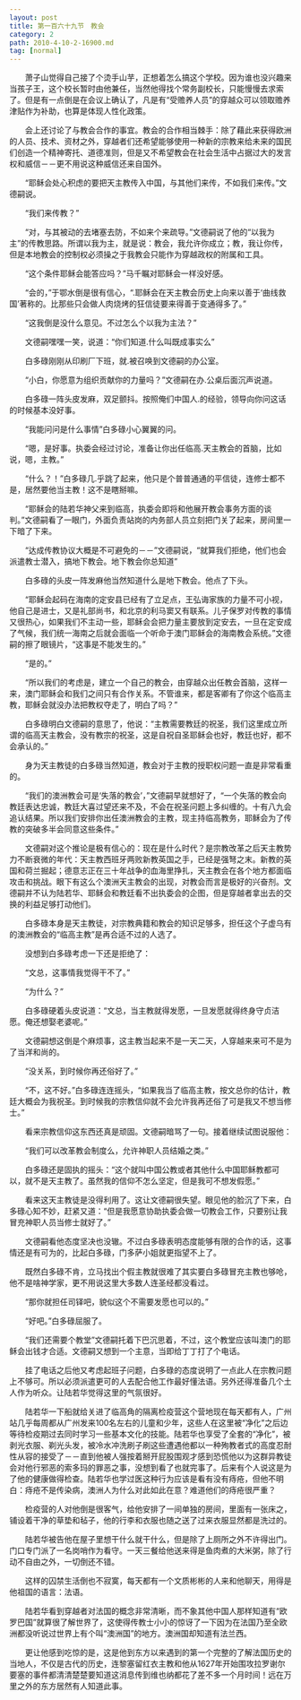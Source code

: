 ```yaml
---
layout: post
title: 第一百六十九节　教会
category: 2
path: 2010-4-10-2-16900.md
tag: [normal]
---
```


　　萧子山觉得自己接了个烫手山芋，正想着怎么搞这个学校。因为谁也没兴趣来当孩子王，这个校长暂时由他兼任，当然他得找个常务副校长，只能慢慢去求索了。但是有一点倒是在会议上确认了，凡是有“受赡养人员”的穿越众可以领取赡养津贴作为补助，也算是体现人性化政策。

　　会上还讨论了与教会合作的事宜。教会的合作相当棘手：除了藉此来获得欧洲的人员、技术、资材之外，穿越者们还希望能够使用一种新的宗教来给未来的国民们创造一个精神寄托、道德准则，但是又不希望教会在社会生活中占据过大的发言权和威信－－更不用说这种威信还来自国外。

　　“耶稣会处心积虑的要把天主教传入中国，与其他们来传，不如我们来传。”文德嗣说。

　　“我们来传教？”

　　“对，与其被动的去堵塞去防，不如来个来疏导。”文德嗣说了他的“以我为主”的传教思路。所谓以我为主，就是说：教会，我允许你成立；教，我让你传，但是本地教会的控制权必须操之于我教会只能作为穿越政权的附属和工具。

　　“这个条件耶稣会能答应吗？”马千瞩对耶稣会一样没好感。

　　“会的，”于鄂水倒是很有信心，“.耶稣会在天主教会历史上向来以善于‘曲线救国’著称的。比那些只会做人肉烧烤的狂信徒要来得善于变通得多了。”

　　“这我倒是没什么意见。不过怎么个以我为主法？”

　　文德嗣嘿嘿一笑，说道：“你们知道.什么叫既成事实么”

　　白多碌刚刚从印刷厂下班，就.被召唤到文德嗣的办公室。

　　“小白，你愿意为组织贡献你的力量吗？”文德嗣在办.公桌后面沉声说道。

　　白多碌一阵头皮发麻，双足颤抖。按照俺们中国人.的经验，领导向你问这话的时候基本没好事。

　　“我能问问是什么事情”白多碌小心翼翼的问。

　　“嗯，是好事。执委会经过讨论，准备让你出任临高.天主教会的首脑，比如说，嗯，主教。”

　　“什么？！”白多碌几.乎跳了起来，他只是个普普通通的平信徒，连修士都不是，居然要他当主教！这不是瞎掰嘛。

　　“耶稣会的陆若华神父来到临高，执委会即将和他展开教会事务方面的谈判。”文德嗣看了一眼门，外面负责站岗的内务部人员立刻把门关了起来，房间里一下暗了下来。

　　“达成传教协议大概是不可避免的－－”文德嗣说，“就算我们拒绝，他们也会派遣教士潜入，搞地下教会。地下教会你总知道”

　　白多碌的头皮一阵发麻他当然知道什么是地下教会。他点了下头。

　　“耶稣会起码在海南的定安县已经有了立足点，王弘诲家族的力量不可小视，他自己是进士，又是礼部尚书，和北京的利马窦又有联系。儿子保罗对传教的事情又很热心，如果我们不主动一些，耶稣会会把力量主要放到定安去，一旦在定安成了气候，我们统一海南之后就会面临一个听命于澳门耶稣会的海南教会系统。”文德嗣的擦了眼镜片，“这事是不能发生的。”

　　“是的。”

　　“所以我们的考虑是，建立一个自己的教会，由穿越众出任教会首脑，这样一来，澳门耶稣会和我们之间只有合作关系。不管谁来，都是客卿有了你这个临高主教，耶稣会就没办法把教权夺走了，明白了吗？”

　　白多碌明白文德嗣的意思了，他说：“主教需要教廷的祝圣，我们这里成立所谓的临高天主教会，没有教宗的祝圣，这是自祝自圣耶稣会也好，教廷也好，都不会承认的。”

　　身为天主教徒的白多碌当然知道，教会对于主教的授职权问题一直是非常看重的。

　　“我们的澳洲教会可是‘失落的教会’，”文德嗣早就想好了，“一个失落的教会向教廷表达忠诚，教廷大喜过望还来不及，不会在祝圣问题上多纠缠的。十有八九会追认结果。所以我们安排你出任澳洲教会的主教，现主持临高教务，耶稣会为了传教的突破多半会同意这些条件。”

　　文德嗣对这个推论是极有信心的：现在是什么时代？是宗教改革之后天主教势力不断衰微的年代：天主教西班牙两败新教英国之手，已经是强弩之末。新教的英国和荷兰掘起；德意志正在三十年战争的血海里挣扎，天主教会在各个地方都面临攻击和挑战。眼下有这么个澳洲天主教会的出现，对教会而言是极好的兴奋剂。文德嗣并不认为陆若华、耶稣会和教廷看不出执委会的企图，但是穿越者拿出去的交换的利益足够打动他们。

　　白多碌本身是天主教徒，对宗教典籍和教会的知识足够多，担任这个子虚乌有的澳洲教会的“临高主教”是再合适不过的人选了。

　　没想到白多碌考虑一下还是拒绝了：

　　“文总，这事情我觉得干不了。”

　　“为什么？”

　　白多碌硬着头皮说道：“文总，当主教就得发愿，一旦发愿就得终身守贞洁愿。俺还想娶老婆呢。”

　　文德嗣想这倒是个麻烦事，这主教当起来不是一天二天，人穿越来来可不是为了当洋和尚的。

　　“没关系，到时候你再还俗好了。”

　　“不，这不好。”白多碌连连摇头，“如果我当了临高主教，按文总你的估计，教廷大概会为我祝圣。到时候我的宗教信仰就不会允许我再还俗了可是我又不想当修士。”

　　看来宗教信仰这东西还真是顽固。文德嗣暗骂了一句。接着继续试图说服他：

　　“我们可以改革教会制度么，允许神职人员结婚之类。”

　　白多碌还是固执的摇头：“这个就叫中国公教或者其他什么中国耶稣教都可以，就不是天主教了。虽然我的信仰不怎么坚定，但是我可不想发假愿。”

　　看来这天主教徒是没得利用了。这让文德嗣很失望。眼见他的脸沉了下来，白多碌心知不妙，赶紧又道：“但是我愿意协助执委会做一切教会工作，只要别让我冒充神职人员当修士就好了。”

　　文德嗣看他态度坚决也没辙。不过白多碌表明态度能够有限的合作的话，这事情还是有可为的，比起白多碌，门多萨小姐就更指望不上了。

　　既然白多碌不肯，立马找出个假主教就很难了其实要白多碌冒充主教也够呛，他不是啥神学家，更不用说这里大多数人连圣经都没看过。

　　“那你就担任司铎吧，貌似这个不需要发愿也可以的。”

　　“好吧。”白多碌屈服了。

　　“我们还需要个教堂”文德嗣托着下巴沉思着，不过，这个教堂应该叫澳门的耶稣会出钱才合适。文德嗣又想到一个主意，当即给丁丁打了个电话。

　　挂了电话之后他又考虑起班子问题，白多碌的态度说明了一点此人在宗教问题上不够可。所以必须派遣更可的人去配合他工作最好懂法语。另外还得准备几个土人作为听众。让陆若华觉得这里的气氛很好。

　　陆若华一下船就给关进了临高角的隔离检疫营这个营地现在每天都有人，广州站几乎每周都从广州发来100名左右的儿童和少年，这些人在这里被“净化”之后边等待检疫期过去同时学习一些基本文化的技能。陆若华也享受了全套的“净化”，被剥光衣服、剃光头发，被冷水冲洗刷子刷这些遭遇他都以一种殉教者式的高度忍耐性从容的接受了－－直到他被人强按着掰开屁股围观才感到恐慌他以为这群异教徒会对他行邪恶的索多玛的罪恶之事，没想到看了也就完事了。后来有个人说这是为了他的健康做得检查。陆若华也学过医这种行为应该是看有没有痔疮，但他不明白：痔疮不是传染病，澳洲人为什么对此如此在意？难道他们的痔疮很严重？

　　检疫营的人对他倒是很客气，给他安排了一间单独的房间，里面有一张床之，铺设着干净的草垫和毡子，他的行李和衣服也随之送了过来衣服显然都是洗过的。

　　陆若华被告他在屋子里想干什么就干什么，但是除了上厕所之外不许得出门。门口专门派了一名岗哨作为看守。一天三餐给他送来得是鱼肉煮的大米粥，除了行动不自由之外，一切倒还不错。

　　这样的囚禁生活倒也不寂寞，每天都有一个文质彬彬的人来和他聊天，用得是他祖国的语言：法语。

　　陆若华看到穿越者对法国的概念非常清晰，而不象其他中国人那样知道有“欧罗巴国”就算很了解世界了，这使得传教士小小的惊讶了一下因为在法国乃至全欧洲都没听说过世界上有个叫“澳洲国”的地方。澳洲国却知道有法兰西。

　　更让他感到吃惊的是，这是他到东方以来遇到的第一个完整的了解法国历史的当地人，不仅是古代的历史，连黎塞留红衣主教和他从1627年开始围攻拉罗谢尔要塞的事件都清清楚楚要知道这消息传到维也纳都花了差不多一个月时间！远在万里之外的东方居然有人知道此事。